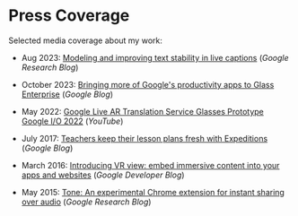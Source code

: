 Press Coverage
=====

Selected media coverage about my work:

- Aug 2023: [Modeling and improving text stability in live captions](https://blog.research.google/2023/08/modeling-and-improving-text-stability.html) (*Google Research Blog*)

- October 2023: [Bringing more of Google's productivity apps to Glass Enterprise](https://blog.google/products/google-ar-vr/bringing-more-of-googles-productivity-apps-to-glass-enterprise) (*Google Blog*)

- May 2022: [Google Live AR Translation Service Glasses Prototype Google I/O 2022](https://www.youtube.com/watch?v=8sMIbn71_WY) (*YouTube*)

- July 2017: [Teachers keep their lesson plans fresh with Expeditions](https://blog.google/products/google-ar-vr/teachers-keep-their-lesson-plans-fresh-expeditions/) (*Google Blog*)

- March 2016: [Introducing VR view: embed immersive content into your apps and websites](https://developers.googleblog.com/2016/03/introducing-vr-view-embed-immersive.html) (*Google Developer Blog*)

- May 2015: [Tone: An experimental Chrome extension for instant sharing over audio](https://blog.research.google/2015/05/tone-experimental-chrome-extension-for.html) (*Google Research Blog*)
